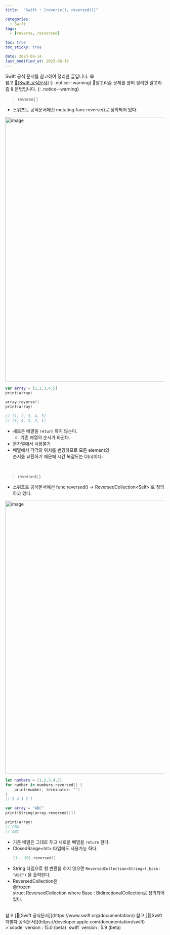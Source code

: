 ```yaml
---
title:  "Swift : [reverse(), reversed()]" 

categories:
  - Swift
tags:
  - [reverse, resversed]

toc: true
toc_sticky: true

date: 2023-08-14
last_modified_at: 2023-08-19
---
```

Swift 공식 문서를 참고하여 정리한 글입니다. 😀    
참고 [🍎[Swift 공식문서]](https://www.swift.org/documentation/)
{: .notice--warning}
🍏알고리즘 문제를 풀며 정리한 알고리즘 & 문법입니다.
{: .notice--warning}
> reverse( )

- 스위프트 공식문서에선 mutating func reverse()로 정의되어 있다.


<img width="833" alt="image" src="https://github.com/iOS-Dev-Hyun/iOS-Dev-Hyun.github.io/assets/142004247/10a8e2d5-0ffd-46bd-afb2-4338dfae69ab">


```swift
var array = [1,2,3,4,5]
print(array)

array.reverse()
print(array)

// [1, 2, 3, 4, 5]
// [5, 4, 3, 2, 1]
```

- 새로운 배열을 `return` 하지 않는다.
  - 기존 배열의 순서가 바뀐다.
- 문자열에서 사용불가
- 배열에서 각각의 위치를 변경하므로 모든 element의   
순서를 교환하기 때문에 시간 복잡도는 O(n)이다.
   
<br>

> reversed( )

- 스위프트 공식문서에선 func reversed() -> ReversedCollection\<Self> 로 정의하고 있다.


<img width="859" alt="image" src="https://github.com/iOS-Dev-Hyun/iOS-Dev-Hyun.github.io/assets/142004247/5ef2ec7d-1771-4d79-9f6e-589d95e566ba">

```swift
let numbers = [1,2,3,4,5]
for number in numbers.reversed() {
    print(number, terminator: "")
}
// 5 4 3 2 1
```

```swift
var array = "ABC"
print(String(array.reversed()))

print(array)
// CBA
// ABC
```

- 기존 배열은 그대로 두고 새로운 배열을 `return` 한다.
- ClosedRange\<Int> 타입에도 사용가능 하다.
  ```swift
  (1...10).reversed()
  ```
- String 타입으로 형 변환을 하지 않으면 `ReversedCollection<String>(_base: "ABC")` 을 출력한다.
- ReversedCollection은   
@frozen  
struct ReversedCollection<Base> where Base : BidirectionalCollection로 정의되어 있다.


<br>
참고 [🍎[Swift 공식문서]](https://www.swift.org/documentation/)   
참고 [🍎[Swift 개발자 공식문서]](https://developer.apple.com/documentation/swift)
<br>
>`xcode` version : 15.0 (beta)   
`swift` version : 5.9 (beta)